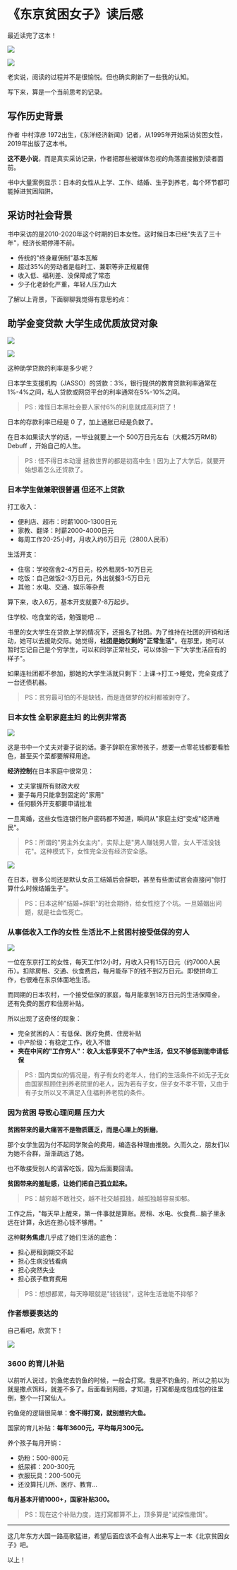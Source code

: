 # 《东京贫困女子》读后感

最近读完了这本！

![](https://fastly.jsdelivr.net/gh/bucketio/img9@main/2025/08/05/1754402228056-f4133eaa-2b18-4c8b-b9c1-af0e670e4e88.png)

![](https://fastly.jsdelivr.net/gh/bucketio/img1@main/2025/08/05/1754402242892-a64312d9-12dd-499c-86be-6eead4599bce.png)

老实说，阅读的过程并不是很愉悦。但也确实刷新了一些我的认知。

写下来，算是一个当前思考的记录。

## 写作历史背景

作者 中村淳彦 1972出生，《东洋经济新闻》记者，从1995年开始采访贫困女性，2019年出版了这本书。

**这不是小说**，而是真实采访记录，作者把那些被媒体忽视的角落直接搬到读者面前。

书中大量案例显示：日本的女性从上学、工作、结婚、生子到养老，每个环节都可能掉进贫困陷阱。

## 采访时社会背景

书中采访的是2010-2020年这个时期的日本女性。这时候日本已经"失去了三十年"，经济长期停滞不前。

- 传统的"终身雇佣制"基本瓦解
- 超过35%的劳动者是临时工、兼职等非正规雇佣  
- 收入低、福利差、没保障成了常态
- 少子化老龄化严重，年轻人压力山大

了解以上背景，下面聊聊我觉得有意思的点：

## 助学金变贷款 大学生成优质放贷对象

![](https://fastly.jsdelivr.net/gh/bucketio/img18@main/2025/08/05/1754402069770-f82af741-80d3-4b26-b82d-d808e464484a.png)

![](https://fastly.jsdelivr.net/gh/bucketio/img14@main/2025/08/05/1754405141464-8480f29a-bb33-4f72-a434-9691e02945d2.png)

这种助学贷款的利率是多少呢？

日本学生支援机构（JASSO）的贷款：3%，银行提供的教育贷款利率通常在1%-4%之间，私人贷款或网贷平台的利率通常在5%-10%之间。

> PS : 难怪日本黑社会要人家付6%的利息就成高利贷了！

日本的存款利率已经是 0 了，加上通胀已经是负数了。

在日本如果读大学的话，一毕业就要上一个 500万日元左右（大概25万RMB）Debuff ，开始自己的人生。

> PS : 怪不得日本动漫 拯救世界的都是初高中生！因为上了大学后，就要开始想着怎么还贷款了。

### 日本学生做兼职很普遍 但还不上贷款

打工收入：
- 便利店、超市：时薪1000-1300日元
- 家教、翻译：时薪2000-4000日元  
- 每周工作20-25小时，月收入约6万日元（2800人民币）

生活开支：
- 住宿：学校宿舍2-4万日元，校外租房5-10万日元
- 吃饭：自己做饭2-3万日元，外出就餐3-5万日元
- 其他：水电、交通、娱乐等杂费

算下来，收入6万，基本开支就要7-8万起步。

住学校、吃食堂的话，勉强能吧 ...

书里的女大学生在贷款上学的情况下，还报名了社团。为了维持在社团的开销和活动，她可以去援助交际。她觉得，**社团是她仅剩的"正常生活"**。在那里，她可以暂时忘记自己是个穷学生，可以和同学正常社交，可以体验一下"大学生活应有的样子"。

如果连社团都不参加，那她的大学生活就只剩下：上课→打工→睡觉，完全变成了一台还债机器。

> PS：贫穷最可怕的不是缺钱，而是连做梦的权利都被剥夺了。

### 日本女性 全职家庭主妇 的比例非常高

![](https://fastly.jsdelivr.net/gh/bucketio/img13@main/2025/08/05/1754408293978-d49fde17-e4f9-407b-84f5-c73de8f9050b.png)

这是书中一个丈夫对妻子说的话。妻子辞职在家带孩子，想要一点零花钱都要看脸色，甚至买个菜都要解释用途。

**经济控制**在日本家庭中很常见：
- 丈夫掌握所有财政大权
- 妻子每月只能拿到固定的"家用"
- 任何额外开支都要申请批准

一旦离婚，这些女性连银行账户密码都不知道，瞬间从"家庭主妇"变成"经济难民"。

> PS：所谓的"男主外女主内"，实际上是"男人赚钱男人管，女人干活没钱花"。这种模式下，女性完全没有经济安全感。

![](https://mmbiz.qpic.cn/mmbiz_png/ETaJ8oBoAhmzVZ2jBHTSMsRN64DAZTaX0ibzbKpe2rm7ztQrc4nHw489HRKUUhyeUU1ZoUibjmpmeqaYJmmNQLyw/0?wx_fmt=png&from=appmsg)

在日本，很多公司还是默认女员工结婚后会辞职，甚至有些面试官会直接问"你打算什么时候结婚生子"。

> PS：日本这种"结婚=辞职"的社会期待，给女性挖了个坑。一旦婚姻出问题，就是社会性死亡。

### 从事低收入工作的女性 生活比不上贫困村接受低保的穷人

![](https://mmbiz.qpic.cn/mmbiz_png/ETaJ8oBoAhmzVZ2jBHTSMsRN64DAZTaXhQ8jTWA6tdeBFfevfuFC4Td2ARgiamva1FJpJU8OEXMk1PLR3cjSaww/0?wx_fmt=png&from=appmsg)

一位在东京打工的女性，每天工作12小时，月收入只有15万日元（约7000人民币）。扣除房租、交通、伙食费后，每月能存下的钱不到2万日元。即使拼命工作，也很难在东京体面地生活。

而同期的日本农村，一个接受低保的家庭，每月能拿到18万日元的生活保障金，还有免费的医疗和住房补贴。

所以出现了这奇怪的现象：

- 完全贫困的人：有低保、医疗免费、住房补贴
- 中产阶级：有稳定工作，收入不错
- **夹在中间的"工作穷人"：收入太低享受不了中产生活，但又不够低到能申请低保**

> PS : 国内类似的情况是，有子有女的老年人，他们的生活条件不如无子无女由国家照顾住到养老院里的老人，因为若有子女，但子女不孝不管，又由于有子女所以又不满足入住福利养老院的条件。

### 因为贫困 导致心理问题 压力大

**贫困带来的最大痛苦不是物质匮乏，而是心理上的折磨**。

那个女学生因为付不起同学聚会的费用，编造各种理由推脱。久而久之，朋友们以为她不合群，渐渐疏远了她。

也不敢接受别人的请客吃饭，因为后面要回请。

**贫困带来的羞耻感，让她们把自己孤立起来。**

> PS：越穷越不敢社交，越不社交越孤独，越孤独越容易抑郁。

工作之后，"每天早上醒来，第一件事就是算账。房租、水电、伙食费...脑子里永远在计算，永远在担心钱不够用。"

这种**财务焦虑**几乎成了她们生活的底色：
- 担心房租到期交不起
- 担心生病没钱看病
- 担心突然失业
- 担心孩子教育费用

> PS：想想都累，每天睁眼就是"钱钱钱"，这种生活谁能不抑郁？

### 作者想要表达的 

自己看吧，欣赏下！

![](https://mmbiz.qpic.cn/mmbiz_png/ETaJ8oBoAhmzVZ2jBHTSMsRN64DAZTaX5HRDxUib6By7HyD5ibiaNZUKp6jibx2LKfnk1Ivgia2aMyvgzriaGWkL9NsA/0?wx_fmt=png&from=appmsg)

### 3600 的育儿补贴

以前听人说过，钓鱼佬去钓鱼的时候，一般会打窝。我是不钓鱼的，所以之前以为就是撒点饵料，就差不多了。后面看到网图，才知道，打窝都是成包成包的往里倒，整个一打窝仙人。

钓鱼佬的逻辑很简单：**舍不得打窝，就别想钓大鱼。**

国家的育儿补贴：**每年3600元，平均每月300元。**

养个孩子每月开销：

- 奶粉：500-800元
- 纸尿裤：200-300元
- 衣服玩具：200-500元
- 还没算托儿所、医疗、教育...

**每月基本开销1000+，国家补贴300。**

> PS：现在这个补贴力度，连打窝都算不上，顶多算是"试探性撒饵"。

-------

这几年东方大国一路高歌猛进，希望后面应该不会有人出来写上一本《北京贫困女子》吧。

以上！